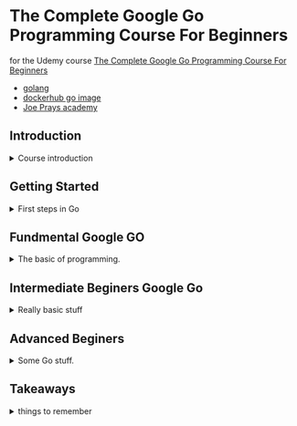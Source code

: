 <!--
ignore these words in spell check for this file
// cSpell:ignore Doxsey IntelliJ cmplx Expresso Elven
-->

# The Complete Google Go Programming Course For Beginners

for the Udemy course [The Complete Google Go Programming Course For Beginners](https://www.udemy.com/course/draft/1020950/learn/lecture/6134450)

- [golang](https://go.dev/learn/)
- [dockerhub go image](https://hub.docker.com/_/golang)
- [Joe Prays academy](https://www.joeparys.com/)

## Introduction

<details>
<summary>
Course introduction
</summary>

```go
package main

import "fmt"
func main(){
    fmt.Println("Hello world!")
    }
```

developed by google, it was designed to work in a multicore environment. it started as system based language, but it's general purpose, it's a compiled strongly typed language.

Projects using GO

- Docker and Kubernetes.
- Dropbox
- Twitter
- [and many more!](https://github.com/golang/go/wiki/GoUsers)

</details>

## Getting Started

<details>
<summary>
First steps in Go
</summary>

### Go Parachute- helpful resources

- [Cheat Sheet](https://github.com/a8m/golang-cheat-sheet)
- [Official Syntax Specifications](https://go.dev/ref/spec)
- ["How to write go code" starting point](https://go.dev/doc/code)
- [An introduction to programming in go (Caleb Doxsey)](https://www.golang-book.com/books/intro)
- [Example annotated code](https://gobyexample.com/)

### installing Go

`docker container run --rm -v ${pwd}/app:/usr/src/app -w /usr/src/app golang:1.17 go run main.go`

going to the website and installing.

### Hello World

we write our first program, and then compile and run it.

```sh
go run helloworld.go
```

### Installing an IDE

IDE - integrated development environment.
this course recommends IntelliJ IDEA, we need GIT and to configure them. it later moved on the use VSCODE.

### Installing Visual Studio

nothing serious, just getting the ide and the extensions. basic debugging tools, etc.

we can't have two `func main()` functions from the same package in the same folder.

- </details>

## Fundmental Google GO

<details>
<summary>
The basic of programming.
</summary>

### What is programming

> - A computer is a tool that can store, retrive, process and transmit data.
> - Programming is what people do to "teach" a computer how to do this/
> - Programming languages are the tool to do some.

binary numbers, base two. hexadecimal numbers (0-9a-f),8 bit = 1 byte, values between 0-255.

basic parts of the computer.

- Cpu - Cental processing unit, all binary, all numbers, only machine langues. modern computes have multi-core cpu.
- RAM - random acesss memory, volatile.
- Storage - persistent.

assembly languages, instructions. high level programming languages as opposed to machine language. compiled langauges vs run-time interpreted languages.

defintion and assignment.

### Understanding the Hello World Program - "No chicken or egg for us!"

```go
package main

import "fmt"

func main(){
    fmt.Println("Hello world!")
}
```

go is case sensitive, and extremely petty with where the curly braces are. but not about white spacelines.

the `package` is a way to organize code, `import` using other libraries/projects. function declaration and function signature, optional return type.

### Variables and Constants

Decelerations, assignments, initialization, data types.

var keyword, identifier, type.

```go
import "math/cmplx"

func main() {
var a int32
a = 15
var b bool
b=false
var f float32
f=15.0
var s string
s="string"
var c complex128
c=cmplx.Acos(-2+12i)
}
```

- bool
- string
- integer: int8, int16, int32, int64
- unsigned integer: uint8, uint16, uint32, uint64
- floating point: float32, float64
- complexnumber: complex64,complex64

string literals.

1. we get an error if we declare a varable and don't use it.
2. variables are initialized to zero, false, and empty string.
3. there are no implicit conversions between data types.

```go
var a int32
var b float64
a = 15
b=a //error!
```

```go
var a int32 //decleration without initialization
var b int32 = 10
var c,d int35 =15,16 //legal, but weird.
var e = 20 // inferred type.
z:=true // declare and initialize
const r int32 = 9 //const, unchangeable
```

### Expressions - Expresso? No... expressions - super important core concept here!

go is statically typed, no implicit conversions. expressions result in data, there is an order of evaluation based on the kind of the operators.

- general arithmetic operators: addition, subtraction, multiplication, division, reminder, and also string concatenation.

explicit casting with the type name.

```go
func main(){
    var i int32
    i=int32(math.Sqrt(15.0))
    fmt.Println("Value of i:",i)
}
```

comparison operator, logical boolean operators.

</details>

## Intermediate Beginers Google Go

<details>
<summary>
Really basic stuff
</summary>

### Loops

```go
package main

import "fmt"
import "time"

func main(){

    var i:=10
    for i>0{
        fmt.Println(i)
        time.Sleep(time.Second)
        i=i-1
    }
    fmt.Println("Happy new year!")
}
```

for loops have an initialization stage, the conditional expression, and the post statement, and of course, the repeated code itself.

types of loops:

```go
for {
    //infinite loop
}

for a>b {
    //while loop
}

for i:=0;i<10;i++{
    //for loop
}
```

`break`,`continue` are also parts of loops.

```go
package main

import "fmt"
import "time"

func main(){

    for var i:=10;i>0;--i{
        fmt.Println(i)
        time.Sleep(time.Second)
    }
    fmt.Println("Happy new year!")
}
```

the code block between the curly braces defines a scope.

```go
package main

import "fmt"

func main(){

    for var i:=0;i<10;i++{
        j:=15
        j++
    }
    fmt.Println(j) //error!
}
```

### Control Flow

do something based on a condition

```go
package main

import "fmt"
func main(){
    age:=10
    if age <12 {
        fmt.Println("you are a child!")
    }
    if age <20 && age >=12 {
        fmt.Println("you are a teen!")
    }
}
```

we also have `if - else if - else`. the curly braces location matters!

```go
package main

import "fmt"
func main(){
    age:=10
    if age < 12 {
        fmt.Println("you are a child!")
    } else if age < 20  {
        fmt.Println("you are a teen!")
    } else {
        fmt.Println("you are an adult!")
    }
}
```

### Switch Statement

lets take this if-else program

```go
package main

import "fmt"
func main(){

    for d:=1; d<=12;d++{
        fmt.Println("On the %d day of Christmax, my true love sent to me",d)
        if day == 12 {
            fmt.Println("Twelve curly braces")
        } else if day == 11 {
            fmt.Println("Eleven Elven wenches")
        }


    }
}
```

and make it into a switch statement, there is no fall through behavior.

```go
package main

import "fmt"
func main(){

    for d:=1; d<=12;d++{
        fmt.Println("On the %d day of Christmax, my true love sent to me",d)

        switch d{
            case 12:
                fmt.Println("Twelve curly braces")
            case 11:
                fmt.Println("Eleven Elven wenches")
            default:
        }
    }
}
```

```go
package main

import "fmt"
func main(){

    for d:=1; d<=12;d++{
        fmt.Println("On the %d day of Christmax, my true love sent to me",d)

        switch d{
            case 12:
                fmt.Println("Twelve curly braces")
                fallthrough
            case 11:
                fmt.Println("Eleven Elven wenches")
                fallthrough
            default:
        }
    }
}
```

actually, the default case doesn't have to the last one, if we decide for some reason that we want to fall through it.

### Functions

passing by value (on the stack), reusable code.

```go
func name(value1 type1,value2 type2) return_type{
    //code
}
```

there is something called named return.

references and pointers.

```go
func max(i int, j int)int{
    if i>j{
        fmt.Println(i)
        return i
    }else{
        fmt.Println(j)
        return j
    }
}
```

modifying data in function

```go
func doubleNumber(number *int){
    *number = *number*2
}

func main(){
    c:= 25
    doubleNumber(&c)
    fmt.Println(c)
}
```

### Understanding Scope

where variables are accessable. go is lexically scoped using blocks.

global scope, go doesn't raise an error about global unused variables.

```go
package main
import "fmt"
var exit bool=false

func testexit(){
    exit=true
}
```

we can't use the implicit assignment operator in global scope `:=`

</details>

## Advanced Beginers

<details>
<summary>
Some Go stuff.
</summary>

### Arrays

a container for data of the same type, arrays are index (starting at zero) and have a fixed length.

```go
var a[5] int; //array of size 5

a[0]=5;
b :=[5]int{0,3,6,9,12}

fmt.Println(b[0])
fmt.Println(b) //go prints all the elements of the array.
```

now an example of a grocery list

```go
package main

import "fmt"

const g_cap int = 5 //capacity of grocery list
var g_groceries[g_cap] string;
var g_len int=0 //items already in list
func add_grocery(item string){
    if g_len < g_cap{
        g_groceries[g_len]=item
        g_len++
    } else{
        fmt.Println("Array full!")
    }
}

func list_groceries(){
    fmt.Println("item in grocery list:");
    for i:=0;i<g_len;i++{
        fmt.Println(g_groceries[i])
    }
}

func main(){
    list_groceries()
    add_grocery("bread")
    list_groceries()
}
```

but actually, we almost never use raw arrays, we use slices instead.

### Slices

a slice is a segment of an array, or a window to array, it can be represented as a [low : high] slice of indexes, the low value is included, but not the high, so it's actually **[low:high)**. we can omit either the start or the end of the slice, which would default into the first (zero) element or the last. we can use `[:]` to choose all the elements of the array. Slices can't be outside the bounds of the array.

we can use the `make` command to create an array:\
`x:=make([]datatype, length, capacity)`

```go
var a[8] int // array of 8 integers
x:= a[2:4] // slice of the array,
fmt.Println(len(x))// legnth is 2(a[2],a[3]),
fmt.Println(cap(x))//but capacity is 6(a[2],a[3],a[4],a[5],a[6],a[7])

x[0]=7
fmt.Println(a[2]) //7
```

slices are references to arrays, and they are passed as references themselves. Golang simply does all the work behind the scenes.

```go
package main

import "fmt"

var g_groceries[] string;

func add_grocery(item string){
    fmt.Println("Capacity is %d",cap(g_groceries))
    g_groceries.append(g_groceries,a)
}

func list_groceries(){
    fmt.Println("item in grocery list:");
    for i:=0;i<len(g_groceries);i++{
        fmt.Println(g_groceries[i])
    }
}

func main(){
    list_groceries()
    add_grocery("bread")
    list_groceries()
}
```

the `append` function returns a new slice and the value must be assigned.

### Simple Statements

[Simple Statement in go](https://medium.com/golangspec/simple-statement-notion-in-go-b8afddfc7916)

Simple statements can be placed in some key places to belong to the coming block, such as for loops, if and switch blocks.
this is like initilazig a variable only for the current scope.

only a subset of go expressions are simple statements.

- Empty statement
- increments/decrement statements
- Assignment
- Short variable decleration
- Expression statements
- Send statements (through a channel)

we can use simple statements to extend the if statement. creating a variable the only exists for the scope of the if block.

```go
if <simple statement>; <boolean expression> {
    <code block>
}
```

from the documentation

```go
if err:=file.Chmod(0664); err !=nil{
    log.Print(err)
    return err
}
```

we can also use simple statements as part of switch statement.

```go
switch <simple statement>;<expression>{
    case <expression>:
        <code>
    case <expression>:
        <code>
    default:
        <code>
}
```

### For Range Loops

advanced for loops

```go
//basic loop
for i:=0; i<len(a);i++{
    fmt.Println("element at index ",i, "is value ",a[i])
}
//For Range Loop
for index, data:=range a{
    fmt.Println("element at index ",index, "is value ",data)
}
```

we can use `_` for the variable name if we aren't planning to use use

### Variadic Functions - No function ever sounded "so cool". Variadic...functions.

having functions that take any number of variables, rather than a separate function for each number.

this is tha basic way of writing non-variadic functions:

```go
func MaxOne(a1 int)int{
    return a1
}
func MaxTwo(a1 int,a2 int)int{
    if a1>a2 {
        return a1
    }
    return a2
}
func MaxThree(a1 int,a2 int,a3 int)int{
    //do something
}
```

but that is cumbersome, we can get all the elements as a slice by using a variadic function instead.

```go
func MaxMany(numbers ...int)int{
    //numbers is a slice!
}
```

lets modify our earlier function

```go
func add_grocery(items ...string){
    fmt.Println("Capacity",cap(g_groceries))
    for _,item:=range items{
        g_groceries.append(item)
    }
}
```

### Modifying the IDEA plugin

updating the golang plugin for IntellJ IDEA, the work around is changing the _plugin.xml_ file. we find the idea-version elements and modify the _until-build_ attribute.

```xml
<idea-plugin version="2">
<idea-version since-build="171.1834" until-build="172.*"/>
</idea-plugin>
```

### Next steps

- [Effective Go](https://golang.org/doc/effective_go.html) - writing good Go code.
- [Going Go Programming](https://www.goinggo.net/)
- [Awesome Go](http://awesome-go.com/) - examples of good GO frameworks, libraries, etc..
- [Writing Web Applications](https://golang.org/doc/articles/wiki/) - using the `net/http` package

</details>

## Takeaways

<details>
<summary>
things to remember
</summary>

There is no prefix increment operators! `++i` doesn't exist!

slices:

- `make([]datatype,length, capacity)` - create a slice
- `len(slice_name)` - length of slice.
- `cap(slice_name)` - capcity (depends on underlying array) from the start of the slice to the end of the array.
- `append(slice_name, item)` - add to slices, modify and reallocate array if needed. returns the new slice.

- `range <slice_name>` - no parentheses, enumerates over data with index,data.

</details>
